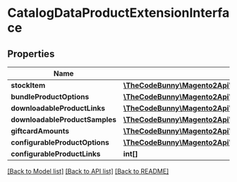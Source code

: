 # CatalogDataProductExtensionInterface

## Properties
Name | Type | Description | Notes
------------ | ------------- | ------------- | -------------
**stockItem** | [**\TheCodeBunny\Magento2Api\Model\CatalogInventoryDataStockItemInterface**](CatalogInventoryDataStockItemInterface.md) |  | [optional] 
**bundleProductOptions** | [**\TheCodeBunny\Magento2Api\Model\BundleDataOptionInterface[]**](BundleDataOptionInterface.md) |  | [optional] 
**downloadableProductLinks** | [**\TheCodeBunny\Magento2Api\Model\DownloadableDataLinkInterface[]**](DownloadableDataLinkInterface.md) |  | [optional] 
**downloadableProductSamples** | [**\TheCodeBunny\Magento2Api\Model\DownloadableDataSampleInterface[]**](DownloadableDataSampleInterface.md) |  | [optional] 
**giftcardAmounts** | [**\TheCodeBunny\Magento2Api\Model\GiftCardDataGiftcardAmountInterface[]**](GiftCardDataGiftcardAmountInterface.md) |  | [optional] 
**configurableProductOptions** | [**\TheCodeBunny\Magento2Api\Model\ConfigurableProductDataOptionInterface[]**](ConfigurableProductDataOptionInterface.md) |  | [optional] 
**configurableProductLinks** | **int[]** |  | [optional] 

[[Back to Model list]](../README.md#documentation-for-models) [[Back to API list]](../README.md#documentation-for-api-endpoints) [[Back to README]](../README.md)


